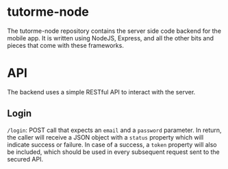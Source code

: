 tutorme-node
============

The tutorme-node repository contains the server side code backend for the mobile app. It is written using NodeJS, Express, and all the other bits and pieces that come with these frameworks.

# API

The backend uses a simple RESTful API to interact with the server.

## Login

`/login`: POST call that expects an `email` and a `password` parameter. In return, the caller will receive a JSON object with a `status` property which will indicate success or failure. In case of a success, a `token` property will also be included, which should be used in every subsequent request sent to the secured API.
